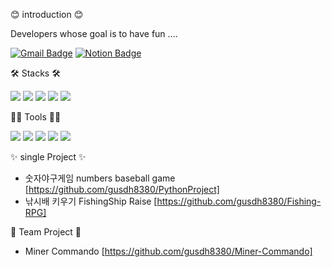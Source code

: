 😊 introduction 😊

Developers whose goal is to have fun ....


[![Gmail Badge](https://img.shields.io/badge/Gmail-d14836?style=flat-square&logo=Gmail&logoColor=white&link=mailto:gusdh2510@gmail.com)](gusdh2510@gmail.com)
[![Notion Badge](https://img.shields.io/badge/Notion-000000?style=flat-square&logo=Notion&logoColor=white&link=https://www.notion.so/Jeon-Hyeon-O-c24a0c8b5ffc4add9542d3efc0db27ff?pvs=4)](https://www.notion.so/Jeon-Hyeon-O-c24a0c8b5ffc4add9542d3efc0db27ff?pvs=4)



🛠️ Stacks 🛠️

<img src="https://img.shields.io/badge/Python-3766AB?style=flat-square&logo=Python&logoColor=white"/> <img src="https://img.shields.io/badge/Java-007396?style=flat-square&logo=Java&logoColor=white"/> <img src="https://img.shields.io/badge/C++-00599C?style=flat-square&logo=C++&logoColor=white"/> <img src="https://img.shields.io/badge/C%23-239120?style=flat-square&logo=c-sharp&logoColor=white"/> <img src="https://img.shields.io/badge/MySQL-4479A1?style=flat-square&logo=MySQL&logoColor=white"/> 

💪🏼 Tools 💪🏼

<img src="https://img.shields.io/badge/Visual%20Studio%202022-5C2D91?style=flat-square&logo=visual-studio&logoColor=white"/> <img src="https://img.shields.io/badge/Visual Studio Code-007ACC?style=flat-square&logo=Visual Studio Code&logoColor=white"/> <img src="https://img.shields.io/badge/Unity-FFFFFF?style=flat-square&logo=Unity&logoColor=black"/> <img src="https://img.shields.io/badge/Unreal Engine-0E1128?style=flat-square&logo=Unreal Engine&logoColor=white"/> <img src="https://img.shields.io/badge/Photon-004480?style=flat-square&logo=Photon&logoColor=white"/>
 

✨ single Project ✨
- 숫자야구게임 numbers baseball game
[https://github.com/gusdh8380/PythonProject]
- 낚시배 키우기 FishingShip Raise 
[https://github.com/gusdh8380/Fishing-RPG]

🙏 Team Project 🙏
- Miner Commando 
[https://github.com/gusdh8380/Miner-Commando]

